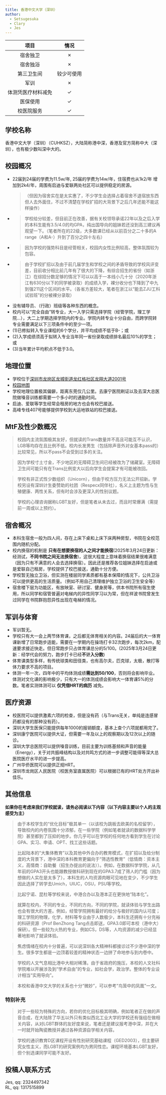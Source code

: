 ```yaml
---
title: 香港中文大学（深圳）
author:
  - Setsugesuka
  - Clary
  - Jes
---
```


|        项目        |    情况    |
| :----------------: | :--------: |
|      宿舍独卫      |     ✗      |
|      宿舍独浴      |     ✗      |
|     第三卫生间     | 较少可使用 |
|        军训        |     ✗      |
| 体测凭医疗材料减免 |     ✓      |
|      医保使用      |     ✓      |
|     校医院服务     |     ✓      |

## 学校名称

香港中文大学（深圳）（CUHKSZ），大陆简称港中深，香港及官方简称中大（深圳），也有极少数叫深中大的。

## 校园概况

- 22届到24届的学费为11.5w/年, 25届的学费为14w/年，住宿费也从1k2/年 增加到2k4/年，周围有启迪与爱联两处社区可以提供稳定的房源。
    >（但因为宿舍实在是太实惠了，不少学生会选择占着宿舍不退宿放东西但人去外面住，不过不清楚在学校扩招的大背景下之后几年还能不能这样操作）
- > 学校给分较差，但目前正在改善，据有关校领导承诺22年以及之后入学的本科生能有3.5/4.0的均GPA，纯出国导向的姐妹若还没到高三建议再观望一下。（笔者所在的22级，大多数课已经从以前百分之二十多的A range（A和A-）升到了百分之四十左右）
- > 因为学校的强势科目是经管相关，校园内女性比例较高，整体氛围较为包容。
- > 由于学校扩招以及由于前几届学生和学校之间的矛盾导致的学校风评变差，目前收分相比前几年有了很大的下降，有综合招生的省份（如浙江）在综招分数足够的情况下可以以高于一本线小几十分（2020年浙江有630分以下的同学被录取）的成绩入学，裸分收分也下降到了中九到强211这个区间的水平。（各省方差较大，笔者在浙江以“能去ZJU工科试验班”的分被裸分录取）
- 没有辅导员、（行政）班级等各种东西的概念。
- 校内可以“完全自由”转专业，大一入学只需选择学院（经管学院，理工学院...），大二上学期选择学院内的专业。学院内转专业十分自由，而跨学院转专业需要满足以下三项条件中的至少一项。
- (1)已修拟转入专业课程的6个学分，并平均成绩不低于B-；或
- (2)入学成绩须高于拟转入专业当年同一省份录取成绩排名最后10%的学生；或
- (3)当年累计平均积点不低于3.0。

## 地理位置

- 学校位于[深圳市龙岗区龙城街道龙红格社区龙翔大道2001号](https://amap.com/place/B0FFF4H4MQ)
- [校园地图](https://www.cuhk.edu.cn/zh-hans/page/4908 "cuhksz")
- 学校地理位置极其偏僻，距离东莞仅几公里。去康宁医院刷证以及去深大总医院做嗓音训练都需要一个多小时的通勤时间。
- 启迪、爱联等学生经常会租房的地方也会有校巴接送。
- 高峰专线407号能够提供学校到大运地铁站的校巴接送。

## MtF及性少数概况

> 校园内主流氛围极其友好，但就读的Trans数量并不高且可能互不认识，LGB等均存在且比例不低。校内长发男生（包括除声音外对女基本pass的）比较常见，所以不pass不会受到过多的关注。

> 因为学校寸土寸金，不少地区的无障碍卫生间已经被改为了储藏室。无障碍卫生间可能只有在Trans比例变大以后向学生会提案才有可能被改回。

> 学校有非正式性少数组织（Unicorn），但由于校方压力无法公开招新。学校另设有深圳计生委赞助的社团（Respecx同伴社），名义上主题为性与生殖健康、两性关系，但有时会涉及更深入的性别议题。

> 学校的心理咨询据称LGBT友好，但是笔者从未去过，而且时常爆满（需提前一周或以上预约）。

## 宿舍概况

- 本科生宿舍一般为四人间，存在上床下桌和上床下床两种房型，书院在全校范围内随机分配。
- 校内换宿的机制是 **只有在想要换宿的人之间才能换宿**(2025年3月24日更新：经测试，**不同书院之间无法换宿舍**)，这很大程度上意味着换宿结果很难满意（因为只有不满意的人会去选择换宿）。因此还是推荐各位姐妹选择在启迪或是爱联自己租房，学校提供了校巴接送，通勤十分方便。
- 学校暂无独立卫浴，但实测在楼层同学素质都有基本保障的情况下，公共卫浴可以提供更高的生活质量。（例如不用自己清理维护独立卫浴的卫生安全等）
- 宿舍楼下层为功能区，有放映室、研讨室、健身房等，供本书院所有宿生使用，所以同学和宿管普遍对电梯内的异性同学习以为常，但在祥波书院曾发生过同学在书院群抱怨异性出现在电梯的情况。

## 军训与体育

- 军训暂无。
- 学校只有大一会上两节体育课，之后都无体育相关的内容。24届后的大一体育课新增了日常跑步适能，需要在一学期内在操场打卡32次跑步，每次2km，配速要求接近快走。但日常跑步只占体育课总分的5/100。(2025年3月24日更新：经学代会的努力，跑步打卡已经**不计入分数**)
- 体育课类型多样，有传统球类和田径类，也有高尔夫，匹克球，太极，散打等体力要求不高的项目。
- 体测一年一次，四年中的平均体测成绩**需达到50/100**，否则将会影响毕业。体测对文化课的影响极少，只有大一的体测成绩会影响大一体育课5%的分数。笔者实测体测可以 **仅凭借HRT的病历** 减免。

## 医疗资源

- 校医院可以提供激素六项的检查，但是没有药（与Trans无关，单纯是连感冒药都没有的那种没有药）。
- 深圳大学生医保只能提供每年1000的报销额度，基本上查个六项就都用完了。
- 深圳康宁医院可以提供大证，但需要一年及以上的观察期以及12次以上的随诊。
- 深圳大学总医院可以提供嗓音训练，目前主要为训练基频和声音的能量（Energy），关于对共振峰结构以及对共鸣方式的进一步调整可能得等深大总医院医疗水平的进一步提高。
- 广州华侨医院可以提供正规HRT。
- 深圳市龙岗区人民医院（校医务室直属医院）可以根据已有的HRT处方开出补佳乐。

## 其他信息

**如果你在考虑来我们学校就读，请务必阅读以下内容（以下内容主要以个人的主观感受为主）**

> 由于本校学生的“优化目标”极其单一（以该校为跳板去欧美的名校留学），导致校内的内卷氛围十分浓郁，在一些学院（例如笔者就读的数据科学学院）甚至都到了压抑的地步。你几乎可以在学校的任何地方看到学生在讨论GPA、实习、申请、OPT、找工这些话题。

> 比起陆本的“大集体教育”以及其他中外合办的教育模式，在扩招以及给分制度的大背景下，港中深的本科教育更偏向于“筛选性教育”（低情商：资本主义，高情商：自助餐（招生办提出的说法））。例如，在数据科学学院，从几年前的GPA3开头也能跟教授做科研到现在的GPA3.7成了筛人的门槛（因为想做的人实在是太多了），本科生的人均资源肉眼可见地在变少，不少学生因此选择了转学去Umich，UIUC，OSU，PSU等学校。

> 比起宁诺、昆杜等学校来说，中港合办以及港本正在更快地“陆本化”。

> 就算在校内，不同的专业，不同的方向，不同的学院，就读体验与学生出路也会有很大的方差。例如，经管学院拥有最好的给分与极好的国内认可度；理工学院的物理，化学，材料等专业由于人数极少，本科生还拥有十分充裕的科研资源（Prof BenZhong Tang点击即送，GPA3.0即可本校（港中大）保研）。但一些较为火热的专业，例如CS，DS等，人均资源的减少已经显著地影响了就读体验。

> 焦虑情绪在校内十分普遍，可以说深圳各大精神科都接诊过不少港中深的学生。很多学生都是一边顶着较差的精神状态一边拼了命地参与到内卷中。

> 学校的人文气息相比港中大相对稀薄。由于省政府的施压，本校的人文社科学院难以开展涉及到“学术自由”的专业，如社会学，政治学。整体的专业设计相当“实用导向”。

> 本校和香港中文大学的关系也十分“微妙”，可以参考“鸟笼中的凤凰”一文。

### 特别补充

> 对于一些较为特殊的方向，若你的优化目标极其明确，例如笔者正在做的声音合成，在大陆除了华五以外只有类似西北工业大学的学校还有强组在做相关内容，从对LGBT群体的友好度来说，笔者还是建议报考港中深，并在大一时就开始陶瓷教授并通过各种资源自学相关内容。

> 学校的通识教育D区课程开设有性别研究基础课程（GED2003），但主要研究女性主义，而LGBT的研究案例均为男同性恋。课程环境基本LGBT友好，但个别选课同学可能不友好。

## 投稿人联系方式

Jes, qq: 2324497342\
RL,  qq: 1317515899

